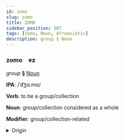 ```yaml
---
id: zomo
slug: zomo
title: ZOMO
sidebar_position: 507
tags: [zomo, Noun, Afroasiatic]
description: group § Noun
---
```


### zomo&emsp;<span kind="abugida">ⱴƶ</span>

*group* **§** [Noun](../../tags/Noun)

**IPA**: /ˈd͡ʒɑ.mɑ/

**Verb**: to be a group/collection

**Noun**: group/collection considered as a whole

**Modifier**: group/collection-related

<details>
    <summary>Origin</summary>
    Arabic جَمَاعَة⁩ jamāʕa /d͡ʒa.maː.ʕa/<br/>
    <em>Afroasiatic Language Family</em>
</details>